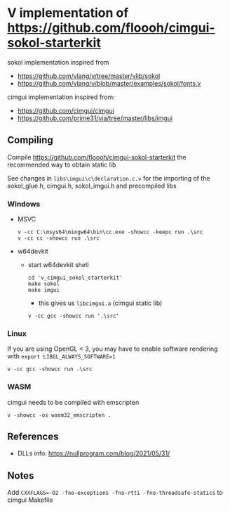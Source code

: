 # V implementation of https://github.com/floooh/cimgui-sokol-starterkit

sokol implementation inspired from

- https://github.com/vlang/v/tree/master/vlib/sokol
- https://github.com/vlang/v/blob/master/examples/sokol/fonts.v

cimgui implementation inspired from:

- https://github.com/cimgui/cimgui
- https://github.com/prime31/via/tree/master/libs/imgui

## Compiling

Compile https://github.com/floooh/cimgui-sokol-starterkit the recommended way to obtain static lib

See changes in `libs\imgui\c\declaration.c.v` for the importing of the sokol_glue.h, cimgui.h, sokol_imgui.h and precompiled libs

### Windows

- MSVC

    ```
    v -cc C:\msys64\mingw64\bin\cc.exe -showcc -keepc run .\src
    v -cc cc -showcc run .\src
    ```
- w64devkit
  - start w64devkit shell
    ```
    cd 'v_cimgui_sokol_starterkit'
    make sokol
    make imgui
    ```
    - this gives us `libcimgui.a` (cimgui static lib)
    ```
    v -cc gcc -showcc run '.\src'
    ```

### Linux

If you are using OpenGL < 3, you may have to enable software rendering with `export LIBGL_ALWAYS_SOFTWARE=1`

```
v -cc gcc -showcc run .\src
```

### WASM

cimgui needs to be compiled with emscripten

```
v -showcc -os wasm32_emscripten .
```

## References

- DLLs info: https://nullprogram.com/blog/2021/05/31/

## Notes
Add `CXXFLAGS=-O2 -fno-exceptions -fno-rtti -fno-threadsafe-statics` to cimgui Makefile
